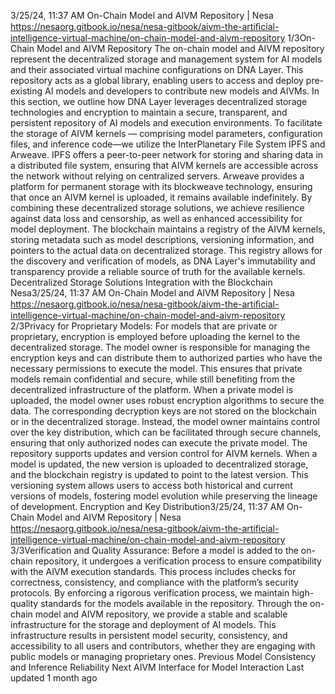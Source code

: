 3/25/24, 11:37 AM On-Chain Model and AIVM Repository | Nesa
https://nesaorg.gitbook.io/nesa/nesa-gitbook/aivm-the-artiﬁcial-intelligence-virtual-machine/on-chain-model-and-aivm-repository 1/3On-Chain Model and AIVM Repository
The on-chain model and AIVM repository represent the decentralized storage and
management system for AI models and their associated virtual machine configurations on
DNA Layer. This repository acts as a global library, enabling users to access and deploy
pre-existing AI models and developers to contribute new models and AIVMs.
In this section, we outline how DNA Layer leverages decentralized storage technologies
and encryption to maintain a secure, transparent, and persistent repository of AI models
and execution environments.
To facilitate the storage of AIVM kernels — comprising model parameters, configuration
files, and inference code—we utilize the InterPlanetary File System  IPFS  and Arweave.
IPFS offers a peer-to-peer network for storing and sharing data in a distributed file system,
ensuring that AIVM kernels are accessible across the network without relying on
centralized servers. Arweave provides a platform for permanent storage with its
blockweave technology, ensuring that once an AIVM kernel is uploaded, it remains available
indefinitely.
By combining these decentralized storage solutions, we achieve resilience against data loss
and censorship, as well as enhanced accessibility for model deployment.
The blockchain maintains a registry of the AIVM kernels, storing metadata such as model
descriptions, versioning information, and pointers to the actual data on decentralized
storage.
This registry allows for the discovery and verification of models, as DNA Layer's
immutability and transparency provide a reliable source of truth for the available kernels.
Decentralized Storage Solutions
Integration with the Blockchain
Nesa3/25/24, 11:37 AM On-Chain Model and AIVM Repository | Nesa
https://nesaorg.gitbook.io/nesa/nesa-gitbook/aivm-the-artiﬁcial-intelligence-virtual-machine/on-chain-model-and-aivm-repository 2/3Privacy for Proprietary Models:
For models that are private or proprietary, encryption is employed before uploading the
kernel to the decentralized storage. The model owner is responsible for managing the
encryption keys and can distribute them to authorized parties who have the necessary
permissions to execute the model. This ensures that private models remain confidential and
secure, while still benefiting from the decentralized infrastructure of the platform.
When a private model is uploaded, the model owner uses robust encryption algorithms to
secure the data. The corresponding decryption keys are not stored on the blockchain or in
the decentralized storage.
Instead, the model owner maintains control over the key distribution, which can be
facilitated through secure channels, ensuring that only authorized nodes can execute the
private model.
The repository supports updates and version control for AIVM kernels. When a model is
updated, the new version is uploaded to decentralized storage, and the blockchain registry
is updated to point to the latest version.
This versioning system allows users to access both historical and current versions of
models, fostering model evolution while preserving the lineage of development.
Encryption and Key Distribution3/25/24, 11:37 AM On-Chain Model and AIVM Repository | Nesa
https://nesaorg.gitbook.io/nesa/nesa-gitbook/aivm-the-artiﬁcial-intelligence-virtual-machine/on-chain-model-and-aivm-repository 3/3Verification and Quality Assurance: Before a model is added to the on-chain repository, it
undergoes a verification process to ensure compatibility with the AIVM execution
standards. This process includes checks for correctness, consistency, and compliance with
the platform’s security protocols.
By enforcing a rigorous verification process, we maintain high-quality standards for the
models available in the repository.
Through the on-chain model and AIVM repository, we provide a stable and scalable
infrastructure for the storage and deployment of AI models.
This infrastructure results in persistent model security, consistency, and accessibility to all
users and contributors, whether they are engaging with public models or managing
proprietary ones.
Previous
Model Consistency and Inference Reliability
Next
AIVM Interface for Model Interaction
Last updated 1 month ago
